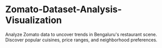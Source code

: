 # Zomato-Dataset-Analysis-Visualization
Analyze Zomato data to uncover trends in Bengaluru's restaurant scene. Discover popular cuisines, price ranges, and neighborhood preferences.
